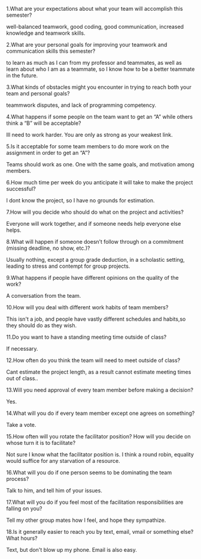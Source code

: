 1.What are your expectations about what your team will accomplish this semester?

well-balanced teamwork, good coding, good communication, increased knowledge and teamwork skills.

2.What are your personal goals for improving your teamwork and communication skills this semester?

to learn as much as I can from my professor and teammates, as well as learn about who I am as a teammate, so I know how to be a better teammate in the future.

3.What kinds of obstacles might you encounter in trying to reach both your team and personal goals?

teammwork disputes, and lack of programming competency.

4.What happens if some people on the team want to get an “A” while others think a “B” will be acceptable?

Ill need to work harder. You are only as strong as your weakest link.

5.Is it acceptable for some team members to do more work on the assignment in order to get an “A”?

Teams should work as one. One with the same goals, and motivation among members.

6.How much time per week do you anticipate it will take to make the project successful?

I dont know the project, so I have no grounds for estimation.

7.How will you decide who should do what on the project and activities?

Everyone will work together, and if someone needs help everyone else helps.

8.What will happen if someone doesn’t follow through on a commitment (missing deadline, no show, etc.)?

Usually nothing, except a group grade deduction, in a scholastic setting, leading to stress and contempt for group projects.

9.What happens if people have different opinions on the quality of the work?

A conversation from the team.

10.How will you deal with different work habits of team members?

This isn't a job, and people have vastly different schedules and habits,so they should do as they wish.

11.Do you want to have a standing meeting time outside of class?

If necessary.

12.How often do you think the team will need to meet outside of class?

Cant estimate the project length, as a result cannot estimate meeting times out of class..

13.Will you need approval of every team member before making a decision?

Yes.

14.What will you do if every team member except one agrees on something?

Take a vote.

15.How often will you rotate the facilitator position?  How will you decide on whose turn it is to facilitate?

Not sure I know what the facilitator position is. I think a round robin, equality would suffice for any starvation of a resource.

16.What will you do if one person seems to be dominating the team process?

Talk to him, and tell him of your issues.

17.What will you do if you feel most of the facilitation responsibilities are falling on you?

Tell my other group mates how I feel, and hope they sympathize.

18.Is it generally easier to reach you by text, email, vmail or something else?  What hours?

Text, but don't blow up my phone. Email is also easy.
